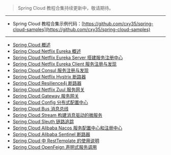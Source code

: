 > Spring Cloud 教程合集持续更新中，敬请期待。

---

- Spring Cloud 教程合集示例代码：[https://github.com/cxy35/spring-cloud-samples](https://github.com/cxy35/spring-cloud-samples)

---

- [Spring Cloud 概述](https://mp.weixin.qq.com/s/fV2CJ2SE2qGdSMYiiSXoTg)
- [Spring Cloud Netflix Eureka 概述](https://mp.weixin.qq.com/s/aNejNSUyuNqT1jcRzBiPAQ)
- [Spring Cloud Netflix Eureka Server 搭建服务注册中心](https://mp.weixin.qq.com/s/v3KbL_QnHVxuio73Am9v-A)
- [Spring Cloud Netflix Eureka Client 服务注册与发现](https://mp.weixin.qq.com/s/Hcu8MsOtSJF-5_lByH6A5w)
- [Spring Cloud Consul 服务注册与发现](https://mp.weixin.qq.com/s/5sNag-g_v9dj0tU-i6T63g)
- [Spring Cloud Netflix Hystrix 断路器](https://mp.weixin.qq.com/s/Lkju0BKI7znHBfDYcCwfTw)
- [Spring Cloud Resilience4j 断路器](https://mp.weixin.qq.com/s/Pc4EtEiqHvEF-iDvyAB0aw)
- [Spring Cloud Netflix Zuul 服务网关](https://mp.weixin.qq.com/s/Zf1HKJRULTIpA9ZKfYlgqg)
- [Spring Cloud Gateway 服务网关](https://mp.weixin.qq.com/s/7US02oSv-wZY26tCmjDFuQ)
- [Spring Cloud Config 分布式配置中心](https://mp.weixin.qq.com/s/QRO0WBoPS_13IdK_VoAWzA)
- [Spring Cloud Bus 消息总线](https://mp.weixin.qq.com/s/1754BmL621hd3y0feVzw-A)
- [Spring Cloud Stream 构建消息驱动的微服务](https://mp.weixin.qq.com/s/sbCJFZdfH0VOie47X3Do3A)
- [Spring Cloud Sleuth 链路追踪](https://mp.weixin.qq.com/s/gInREoP0d-f47MRgXOa-9g)
- [Spring Cloud Alibaba Nacos 服务配置中心和注册中心](https://mp.weixin.qq.com/s/C4lxtlT_2hSC-scuQsMoiQ)
- [Spring Cloud Alibaba Sentinel 断路器](https://mp.weixin.qq.com/s/9BRimS7pCIqdRfMd84-AFQ)
- [Spring Cloud 中 RestTemplate 的使用说明](https://mp.weixin.qq.com/s/mJkqtckvWnxia4yOmZqS6w)
- [Spring Cloud OpenFeign 声明式服务调用](https://mp.weixin.qq.com/s/4N-pz6ikvubjRdp9osI2JQ)